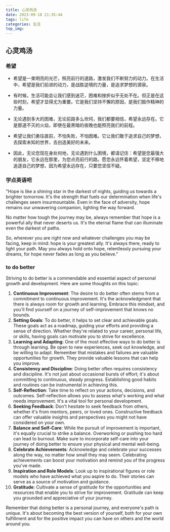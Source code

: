 ```yaml
---
title: 心灵鸡汤
date: 2023-09-18 21:35:44
tags: life
categories: 生活
top_img: 
---
```


## 心灵鸡汤

### 希望

- 希望是一束明亮的光芒，照亮前行的道路，激发我们不断努力的动力。在生活中，希望是我们前进的动力，是战胜逆境的力量，是追求梦想的源泉。

- 有时候，生活可能会让我们感到迷茫，困难和挫折似乎无处不在。但正是在这些时刻，希望才显得尤为重要。它是我们坚持不懈的原因，是我们振作精神的力量。

- 无论遇到多大的困难，无论前路多么坎坷，我们都要相信，希望永远存在。它是那道不灭的火焰，即使在最黑暗的夜晚也能照亮我们的前程。

- 希望让我们勇往直前，不怕失败，不怕困难。它让我们敢于追求自己的梦想，去探索未知的世界，去创造美好的未来。

- 因此，无论您现在身处何地，无论遇到什么困境，都请记住：希望是您最强大的朋友，它永远在那里，为您点亮前行的路。愿您永远怀着希望，坚定不移地追逐自己的梦想，因为希望永远存在，只要您坚信不疑。

### 学点英语吧

"Hope is like a shining star in the darkest of nights, guiding us towards a brighter tomorrow. It's the strength that fuels our determination when life's challenges seem insurmountable. Even in the face of adversity, hope remains our unwavering companion, lighting the way forward.

No matter how tough the journey may be, always remember that hope is a powerful ally that never deserts us. It's the eternal flame that can illuminate even the darkest of paths.

So, wherever you are right now and whatever challenges you may be facing, keep in mind: hope is your greatest ally. It's always there, ready to light your path. May you always hold onto hope, relentlessly pursuing your dreams, for hope never fades as long as you believe."

### to do better

Striving to do better is a commendable and essential aspect of personal growth and development. Here are some thoughts on this topic:

1. **Continuous Improvement**: The desire to do better often stems from a commitment to continuous improvement. It's the acknowledgment that there is always room for growth and learning. Embrace this mindset, and you'll find yourself on a journey of self-improvement that knows no bounds.
2. **Setting Goals**: To do better, it helps to set clear and achievable goals. These goals act as a roadmap, guiding your efforts and providing a sense of direction. Whether they're related to your career, personal life, or skills, having goals can motivate you to strive for excellence.
3. **Learning and Adapting**: One of the most effective ways to do better is through learning. Be open to new experiences, seek out knowledge, and be willing to adapt. Remember that mistakes and failures are valuable opportunities for growth. They provide valuable lessons that can help you improve.
4. **Consistency and Discipline**: Doing better often requires consistency and discipline. It's not just about occasional bursts of effort; it's about committing to continuous, steady progress. Establishing good habits and routines can be instrumental in achieving this.
5. **Self-Reflection**: Take time to reflect on your actions, decisions, and outcomes. Self-reflection allows you to assess what's working and what needs improvement. It's a vital tool for personal development.
6. **Seeking Feedback**: Don't hesitate to seek feedback from others, whether it's from mentors, peers, or loved ones. Constructive feedback can offer valuable insights and perspectives you might not have considered on your own.
7. **Balance and Self-Care**: While the pursuit of improvement is important, it's equally crucial to strike a balance. Overworking or pushing too hard can lead to burnout. Make sure to incorporate self-care into your journey of doing better to ensure your physical and mental well-being.
8. **Celebrate Achievements**: Acknowledge and celebrate your successes along the way, no matter how small they may seem. Celebrating achievements can boost your motivation and remind you of the progress you've made.
9. **Inspiration and Role Models**: Look up to inspirational figures or role models who have achieved what you aspire to do. Their stories can serve as a source of motivation and guidance.
10. **Gratitude**: Cultivate a sense of gratitude for the opportunities and resources that enable you to strive for improvement. Gratitude can keep you grounded and appreciative of your journey.

Remember that doing better is a personal journey, and everyone's path is unique. It's about becoming the best version of yourself, both for your own fulfillment and for the positive impact you can have on others and the world around you.

